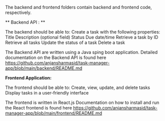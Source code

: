 The backend and frontend folders contain backend and frontend code, respectively.

** Backend API : **

The backend should be able to:
Create a task with the following properties:
Title
Description (optional field)
Status
Due date/time
Retrieve a task by ID
Retrieve all tasks
Update the status of a task
Delete a task

The Backend API are written using a Java sping boot application.
Detailed documentation on the Backend API is found here https://github.com/anjansharmasid/task-manager-app/blob/main/backend/README.md



**Frontend Application:**

The frontend should be able to:
Create, view, update, and delete tasks
Display tasks in a user-friendly interface

The frontend is written in React.js 
Documentation on how to install and run the React frontend is found here https://github.com/anjansharmasid/task-manager-app/blob/main/frontend/README.md





